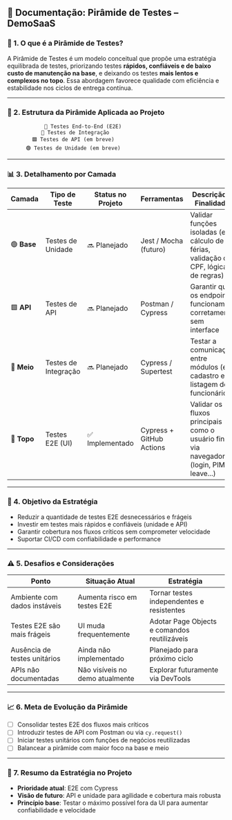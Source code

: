 ## 🔺 **Documentação: Pirâmide de Testes – DemoSaaS**

### 📌 1. **O que é a Pirâmide de Testes?**

A Pirâmide de Testes é um modelo conceitual que propõe uma estratégia equilibrada de testes, priorizando testes **rápidos, confiáveis e de baixo custo de manutenção na base**, e deixando os testes **mais lentos e complexos no topo**.
Essa abordagem favorece qualidade com eficiência e estabilidade nos ciclos de entrega contínua.

---

### 🧱 2. **Estrutura da Pirâmide Aplicada ao Projeto**

```
            🔺 Testes End-to-End (E2E)
           🔸 Testes de Integração
        🟩 Testes de API (em breve)
      🟢 Testes de Unidade (em breve)
```

---

### 📊 3. **Detalhamento por Camada**

| Camada      | Tipo de Teste        | Status no Projeto | Ferramentas              | Descrição e Finalidade                                                                  |
| ----------- | -------------------- | ----------------- | ------------------------ | --------------------------------------------------------------------------------------- |
| 🟢 **Base** | Testes de Unidade    | 🔜 Planejado      | Jest / Mocha (futuro)    | Validar funções isoladas (ex: cálculo de férias, validação de CPF, lógica de regras)    |
| 🟩 **API**  | Testes de API        | 🔜 Planejado      | Postman / Cypress        | Garantir que os endpoints funcionam corretamente sem interface                          |
| 🔸 **Meio** | Testes de Integração | 🔜 Planejado      | Cypress / Supertest      | Testar a comunicação entre módulos (ex: cadastro e listagem de funcionários)            |
| 🔺 **Topo** | Testes E2E (UI)      | ✅ Implementado    | Cypress + GitHub Actions | Validar os fluxos principais como o usuário final, via navegador (login, PIM, leave...) |

---

### 🎯 4. **Objetivo da Estratégia**

* Reduzir a quantidade de testes E2E desnecessários e frágeis
* Investir em testes mais rápidos e confiáveis (unidade e API)
* Garantir cobertura nos fluxos críticos sem comprometer velocidade
* Suportar CI/CD com confiabilidade e performance

---

### ⚠️ 5. **Desafios e Considerações**

| Ponto                        | Situação Atual                  | Estratégia                                   |
| ---------------------------- | ------------------------------- | -------------------------------------------- |
| Ambiente com dados instáveis | Aumenta risco em testes E2E     | Tornar testes independentes e resistentes    |
| Testes E2E são mais frágeis  | UI muda frequentemente          | Adotar Page Objects e comandos reutilizáveis |
| Ausência de testes unitários | Ainda não implementado          | Planejado para próximo ciclo                 |
| APIs não documentadas        | Não visíveis no demo atualmente | Explorar futuramente via DevTools            |

---

### 📈 6. **Meta de Evolução da Pirâmide**

* [ ] Consolidar testes E2E dos fluxos mais críticos
* [ ] Introduzir testes de API com Postman ou via `cy.request()`
* [ ] Iniciar testes unitários com funções de negócios reutilizadas
* [ ] Balancear a pirâmide com maior foco na base e meio

---

### 🧪 7. **Resumo da Estratégia no Projeto**

* **Prioridade atual**: E2E com Cypress
* **Visão de futuro**: API e unidade para agilidade e cobertura mais robusta
* **Princípio base**: Testar o máximo possível fora da UI para aumentar confiabilidade e velocidade
